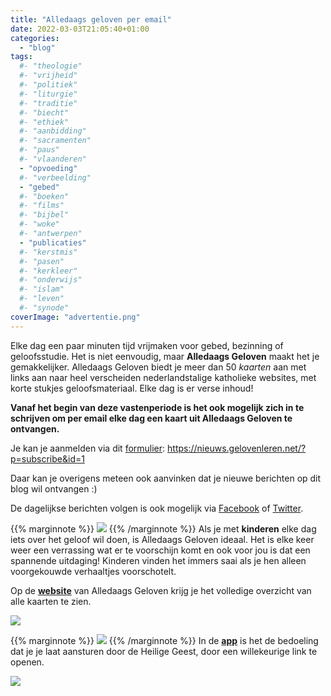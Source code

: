 ```yaml
---
title: "Alledaags geloven per email"
date: 2022-03-03T21:05:40+01:00
categories: 
  - "blog"
tags:
  #- "theologie"
  #- "vrijheid"
  #- "politiek"
  #- "liturgie"
  #- "traditie"
  #- "biecht"
  #- "ethiek"
  #- "aanbidding"
  #- "sacramenten"
  #- "paus"
  #- "vlaanderen"
  - "opvoeding"
  #- "verbeelding"
  - "gebed"
  #- "boeken"
  #- "films"
  #- "bijbel"
  #- "woke"
  #- "antwerpen"
  - "publicaties"
  #- "kerstmis"
  #- "pasen"
  #- "kerkleer"
  #- "onderwijs"
  #- "islam"
  #- "leven"
  #- "synode"
coverImage: "advertentie.png"
---
```


Elke dag een paar minuten tijd vrijmaken voor gebed, bezinning of geloofsstudie. Het is niet eenvoudig, maar **Alledaags Geloven** maakt het je gemakkelijker. Alledaags Geloven biedt je meer dan 50 *kaarten* aan met links aan naar heel verscheiden nederlandstalige katholieke websites, met korte stukjes geloofsmateriaal. Elke dag is er verse inhoud!

**Vanaf het begin van deze vastenperiode is het ook mogelijk zich in te schrijven om per email elke dag een kaart uit Alledaags Geloven te ontvangen.** 

Je kan je aanmelden via dit [formulier](https://nieuws.gelovenleren.net/?p=subscribe&id=1): https://nieuws.gelovenleren.net/?p=subscribe&id=1

Daar kan je overigens meteen ook aanvinken dat je nieuwe berichten op dit blog wil ontvangen :)

De dagelijkse berichten volgen is ook mogelijk via [Facebook](https://www.facebook.com/alledaagsgeloven) of [Twitter](https://twitter.com/AlledaagsG).

{{% marginnote %}}
![](/blog/alledaags-geloven-op-facebook/images/alledaags-geloven-300x131.jpg)
{{% /marginnote %}}
Als je met **kinderen** elke dag iets over het geloof wil doen, is Alledaags Geloven ideaal. Het is elke keer weer een verrassing wat er te voorschijn komt en ook voor jou is dat een spannende uitdaging! Kinderen vinden het immers saai als je hen alleen voorgekouwde verhaaltjes voorschotelt.

Op de [**website**](https://alledaags.gelovenleren.net/) van Alledaags Geloven krijg je het volledige overzicht van alle kaarten te zien. 

![](/page/websites/images/alledaags.gelovenleren.net-scroll_lossy-comp.gif)

{{% marginnote %}}
![](/portfolio/alledaags-geloven-app/images/apple-touch-icon-120x120.png)
{{% /marginnote %}}
In de [**app**](https://play.google.com/store/apps/details?id=net.gelovenleren.alledaags) is het de bedoeling dat je je laat aansturen door de Heilige Geest, door een willekeurige link te openen.

![](/portfolio/alledaags-geloven/images/google-play-functieafbeelding-1024-512.png)


